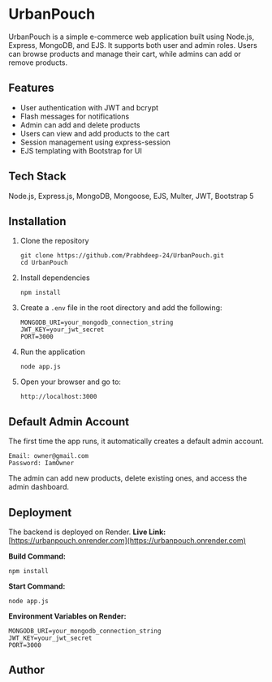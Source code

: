 # UrbanPouch

UrbanPouch is a simple e-commerce web application built using Node.js, Express, MongoDB, and EJS. It supports both user and admin roles. Users can browse products and manage their cart, while admins can add or remove products.

## Features

* User authentication with JWT and bcrypt
* Flash messages for notifications
* Admin can add and delete products
* Users can view and add products to the cart
* Session management using express-session
* EJS templating with Bootstrap for UI

## Tech Stack

Node.js, Express.js, MongoDB, Mongoose, EJS, Multer, JWT, Bootstrap 5

## Installation

1. Clone the repository

   ```
   git clone https://github.com/Prabhdeep-24/UrbanPouch.git
   cd UrbanPouch
   ```

2. Install dependencies

   ```
   npm install
   ```

3. Create a `.env` file in the root directory and add the following:

   ```
   MONGODB_URI=your_mongodb_connection_string
   JWT_KEY=your_jwt_secret
   PORT=3000
   ```

4. Run the application

   ```
   node app.js
   ```

5. Open your browser and go to:

   ```
   http://localhost:3000
   ```

## Default Admin Account

The first time the app runs, it automatically creates a default admin account.

```
Email: owner@gmail.com  
Password: IamOwner
```

The admin can add new products, delete existing ones, and access the admin dashboard.

## Deployment

The backend is deployed on Render.
**Live Link:** [https://urbanpouch.onrender.com](https://urbanpouch.onrender.com)

**Build Command:**

```
npm install
```

**Start Command:**

```
node app.js
```

**Environment Variables on Render:**

```
MONGODB_URI=your_mongodb_connection_string
JWT_KEY=your_jwt_secret
PORT=3000
```

## Author
